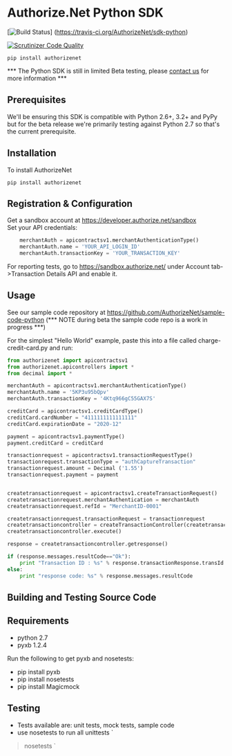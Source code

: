 # Authorize.Net Python SDK 

[![Build Status](https://travis-ci.org/AuthorizeNet/sdk-python.png?branch=master)]
(https://travis-ci.org/AuthorizeNet/sdk-python)

[![Scrutinizer Code Quality](https://scrutinizer-ci.com/g/namanbansal/sdk-python/badges/quality-score.png?b=master)](https://scrutinizer-ci.com/g/namanbansal/sdk-python/?branch=master)

`pip install authorizenet`

*** The Python SDK is still in limited Beta testing, please [contact us](http://developer.authorize.net/support/contact_us/)  for more information ***

## Prerequisites

We'll be ensuring this SDK is compatible with Python 2.6+, 3.2+ and PyPy but for the beta release we're primarily testing against Python 2.7 so that's the current prerequisite.


## Installation
To install AuthorizeNet

`pip install authorizenet`


## Registration & Configuration

Get a sandbox account at https://developer.authorize.net/sandbox  
Set your API credentials:  

````python
	merchantAuth = apicontractsv1.merchantAuthenticationType()
	merchantAuth.name = 'YOUR_API_LOGIN_ID'
	merchantAuth.transactionKey = 'YOUR_TRANSACTION_KEY'
````

For reporting tests, go to https://sandbox.authorize.net/ under Account tab->Transaction Details API and enable it.


## Usage
See our sample code repository at https://github.com/AuthorizeNet/sample-code-python (*** NOTE during beta the sample code repo is a work in progress ***)

For the simplest "Hello World" example, paste this into a file called charge-credit-card.py and run:

````python
from authorizenet import apicontractsv1
from authorizenet.apicontrollers import *
from decimal import *

merchantAuth = apicontractsv1.merchantAuthenticationType()
merchantAuth.name = '5KP3u95bQpv'
merchantAuth.transactionKey = '4Ktq966gC55GAX7S'

creditCard = apicontractsv1.creditCardType()
creditCard.cardNumber = "4111111111111111"
creditCard.expirationDate = "2020-12"

payment = apicontractsv1.paymentType()
payment.creditCard = creditCard

transactionrequest = apicontractsv1.transactionRequestType()
transactionrequest.transactionType = "authCaptureTransaction"
transactionrequest.amount = Decimal ('1.55')
transactionrequest.payment = payment


createtransactionrequest = apicontractsv1.createTransactionRequest()
createtransactionrequest.merchantAuthentication = merchantAuth
createtransactionrequest.refId = "MerchantID-0001"

createtransactionrequest.transactionRequest = transactionrequest
createtransactioncontroller = createTransactionController(createtransactionrequest)
createtransactioncontroller.execute()

response = createtransactioncontroller.getresponse()

if (response.messages.resultCode=="Ok"):
	print "Transaction ID : %s" % response.transactionResponse.transId
else:
	print "response code: %s" % response.messages.resultCode

````

## Building and Testing Source Code

Requirements
--------------------------------------
- python 2.7
- pyxb 1.2.4


Run the following to get pyxb and nosetests:
- pip install pyxb
- pip install nosetests
- pip install Magicmock

Testing
--------------------------------------
- Tests available are: unit tests, mock tests, sample code
- use nosetests to run all unittests 
`
>nosetests
`

